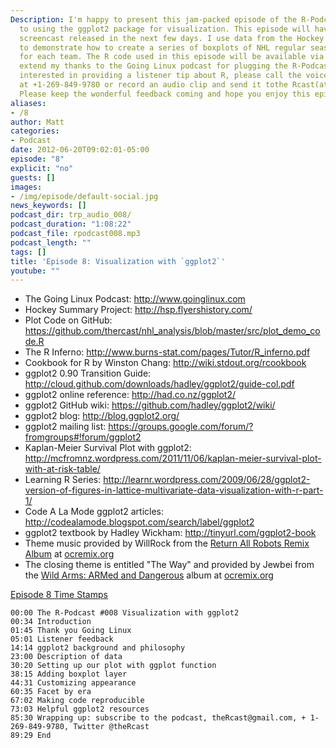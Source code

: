 ```yaml
---
Description: I'm happy to present this jam-packed episode of the R-Podcast dedicated
  to using the ggplot2 package for visualization. This episode will have a companion
  screencast released in the next few days. I use data from the Hockey Summary Project
  to demonstrate how to create a series of boxplots of NHL regular season attendance
  for each team. The R code used in this episode will be available via GitHub. I also
  extend my thanks to the Going Linux podcast for plugging the R-Podcast. If you are
  interested in providing a listener tip about R, please call the voicemail hotline
  at +1-269-849-9780 or record an audio clip and send it tothe Rcast(at)gmail.com.
  Please keep the wonderful feedback coming and hope you enjoy this episode!
aliases:
- /8
author: Matt
categories:
- Podcast
date: 2012-06-20T09:02:01-05:00
episode: "8"
explicit: "no"
guests: []
images:
- /img/episode/default-social.jpg
news_keywords: []
podcast_dir: trp_audio_008/
podcast_duration: "1:08:22"
podcast_file: rpodcast008.mp3
podcast_length: ""
tags: []
title: 'Episode 8: Visualization with `ggplot2`'
youtube: ""
---
```


-   The Going Linux Podcast: <http://www.goinglinux.com>
-   Hockey Summary Project: <http://hsp.flyershistory.com/>
-   Plot Code on GitHub: <https://github.com/thercast/nhl_analysis/blob/master/src/plot_demo_code.R>
-   The R Inferno: <http://www.burns-stat.com/pages/Tutor/R_inferno.pdf>
-   Cookbook for R by Winston Chang: <http://wiki.stdout.org/rcookbook>
-   ggplot2 0.90 Transition Guide: <http://cloud.github.com/downloads/hadley/ggplot2/guide-col.pdf>
-   ggplot2 online reference: <http://had.co.nz/ggplot2/>
-   ggplot2 GitHub wiki: <https://github.com/hadley/ggplot2/wiki/>
-   ggplot2 blog: <http://blog.ggplot2.org/>
-   ggplot2 mailing list: <https://groups.google.com/forum/?fromgroups#!forum/ggplot2>
-   Kaplan-Meier Survival Plot with ggplot2: <http://mcfromnz.wordpress.com/2011/11/06/kaplan-meier-survival-plot-with-at-risk-table/>
-   Learning R Series: <http://learnr.wordpress.com/2009/06/28/ggplot2-version-of-figures-in-lattice-multivariate-data-visualization-with-r-part-1/>
-   Code A La Mode ggplot2 articles: <http://codealamode.blogspot.com/search/label/ggplot2>
-   ggplot2 textbook by Hadley Wickham: <http://tinyurl.com/ggplot2-book>
-   Theme music provided by WillRock from the [Return All Robots Remix Album](http://ocremix.org/events/returnallrobots/) at [ocremix.org](http://ocremix.org/)
-   The closing theme is entitled "The Way" and provided by Jewbei from the [Wild Arms: ARMed and Dangerous](http://armed.ocremix.org/) album at [ocremix.org](http://ocremix.org/)

<span style="text-decoration: underline;">Episode 8 Time Stamps</span>

    00:00 The R-Podcast #008 Visualization with ggplot2
    00:34 Introduction
    01:45 Thank you Going Linux
    05:01 Listener feedback
    14:14 ggplot2 background and philosophy
    23:00 Description of data 
    30:20 Setting up our plot with ggplot function
    38:15 Adding boxplot layer
    44:31 Customizing appearance
    60:35 Facet by era
    67:02 Making code reproducible
    73:03 Helpful ggplot2 resources
    85:30 Wrapping up: subscribe to the podcast, theRcast@gmail.com, + 1-269-849-9780, Twitter @theRcast
    89:29 End